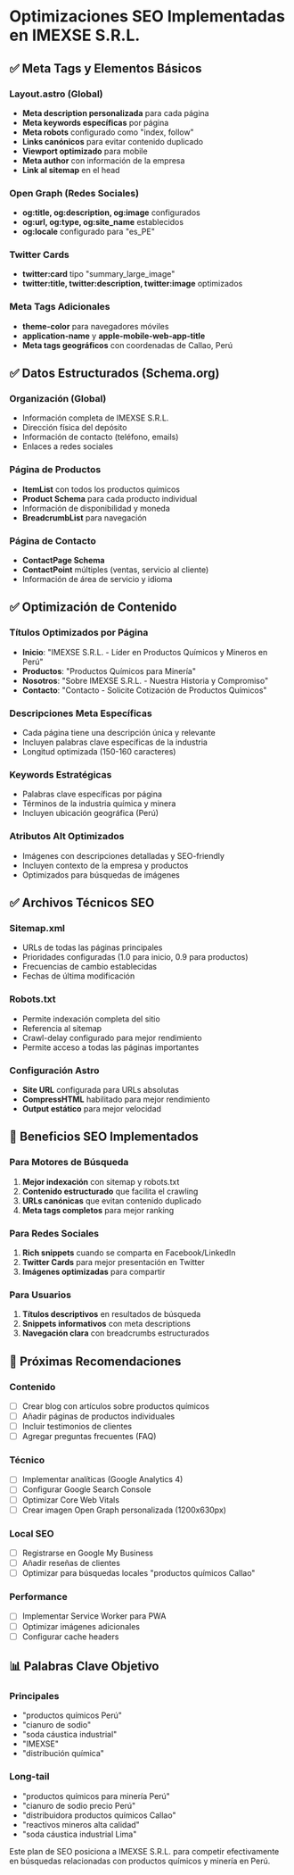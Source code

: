 # Optimizaciones SEO Implementadas en IMEXSE S.R.L.

## ✅ Meta Tags y Elementos Básicos

### Layout.astro (Global)
- **Meta description personalizada** para cada página
- **Meta keywords específicas** por página
- **Meta robots** configurado como "index, follow"
- **Links canónicos** para evitar contenido duplicado
- **Viewport optimizado** para mobile
- **Meta author** con información de la empresa
- **Link al sitemap** en el head

### Open Graph (Redes Sociales)
- **og:title, og:description, og:image** configurados
- **og:url, og:type, og:site_name** establecidos
- **og:locale** configurado para "es_PE"

### Twitter Cards
- **twitter:card** tipo "summary_large_image"
- **twitter:title, twitter:description, twitter:image** optimizados

### Meta Tags Adicionales
- **theme-color** para navegadores móviles
- **application-name** y **apple-mobile-web-app-title**
- **Meta tags geográficos** con coordenadas de Callao, Perú

## ✅ Datos Estructurados (Schema.org)

### Organización (Global)
- Información completa de IMEXSE S.R.L.
- Dirección física del depósito
- Información de contacto (teléfono, emails)
- Enlaces a redes sociales

### Página de Productos
- **ItemList** con todos los productos químicos
- **Product Schema** para cada producto individual
- Información de disponibilidad y moneda
- **BreadcrumbList** para navegación

### Página de Contacto
- **ContactPage Schema**
- **ContactPoint** múltiples (ventas, servicio al cliente)
- Información de área de servicio y idioma

## ✅ Optimización de Contenido

### Títulos Optimizados por Página
- **Inicio**: "IMEXSE S.R.L. - Líder en Productos Químicos y Mineros en Perú"
- **Productos**: "Productos Químicos para Minería"
- **Nosotros**: "Sobre IMEXSE S.R.L. - Nuestra Historia y Compromiso"
- **Contacto**: "Contacto - Solicite Cotización de Productos Químicos"

### Descripciones Meta Específicas
- Cada página tiene una descripción única y relevante
- Incluyen palabras clave específicas de la industria
- Longitud optimizada (150-160 caracteres)

### Keywords Estratégicas
- Palabras clave específicas por página
- Términos de la industria química y minera
- Incluyen ubicación geográfica (Perú)

### Atributos Alt Optimizados
- Imágenes con descripciones detalladas y SEO-friendly
- Incluyen contexto de la empresa y productos
- Optimizados para búsquedas de imágenes

## ✅ Archivos Técnicos SEO

### Sitemap.xml
- URLs de todas las páginas principales
- Prioridades configuradas (1.0 para inicio, 0.9 para productos)
- Frecuencias de cambio establecidas
- Fechas de última modificación

### Robots.txt
- Permite indexación completa del sitio
- Referencia al sitemap
- Crawl-delay configurado para mejor rendimiento
- Permite acceso a todas las páginas importantes

### Configuración Astro
- **Site URL** configurada para URLs absolutas
- **CompressHTML** habilitado para mejor rendimiento
- **Output estático** para mejor velocidad

## 🎯 Beneficios SEO Implementados

### Para Motores de Búsqueda
1. **Mejor indexación** con sitemap y robots.txt
2. **Contenido estructurado** que facilita el crawling
3. **URLs canónicas** que evitan contenido duplicado
4. **Meta tags completos** para mejor ranking

### Para Redes Sociales
1. **Rich snippets** cuando se comparta en Facebook/LinkedIn
2. **Twitter Cards** para mejor presentación en Twitter
3. **Imágenes optimizadas** para compartir

### Para Usuarios
1. **Títulos descriptivos** en resultados de búsqueda
2. **Snippets informativos** con meta descriptions
3. **Navegación clara** con breadcrumbs estructurados

## 🚀 Próximas Recomendaciones

### Contenido
- [ ] Crear blog con artículos sobre productos químicos
- [ ] Añadir páginas de productos individuales
- [ ] Incluir testimonios de clientes
- [ ] Agregar preguntas frecuentes (FAQ)

### Técnico
- [ ] Implementar analíticas (Google Analytics 4)
- [ ] Configurar Google Search Console
- [ ] Optimizar Core Web Vitals
- [ ] Crear imagen Open Graph personalizada (1200x630px)

### Local SEO
- [ ] Registrarse en Google My Business
- [ ] Añadir reseñas de clientes
- [ ] Optimizar para búsquedas locales "productos químicos Callao"

### Performance
- [ ] Implementar Service Worker para PWA
- [ ] Optimizar imágenes adicionales
- [ ] Configurar cache headers

## 📊 Palabras Clave Objetivo

### Principales
- "productos químicos Perú"
- "cianuro de sodio"
- "soda cáustica industrial"
- "IMEXSE"
- "distribución química"

### Long-tail
- "productos químicos para minería Perú"
- "cianuro de sodio precio Perú"
- "distribuidora productos químicos Callao"
- "reactivos mineros alta calidad"
- "soda cáustica industrial Lima"

Este plan de SEO posiciona a IMEXSE S.R.L. para competir efectivamente en búsquedas relacionadas con productos químicos y minería en Perú.
